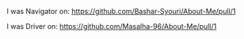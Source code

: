 

I was Navigator on: https://github.com/Bashar-Syouri/About-Me/pull/1


I was Driver on: https://github.com/Masalha-96/About-Me/pull/1